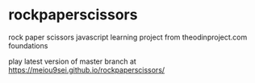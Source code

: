 # rockpaperscissors
rock paper scissors javascript learning project from theodinproject.com foundations

play latest version of master branch at https://meiou9sei.github.io/rockpaperscissors/
